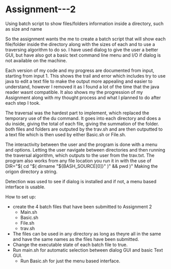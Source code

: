 # Assignment---2
Using batch script to show files/folders information inside a directory, such as size and name

So the assignment wants the me to create a batch script that will show each file/folder inside the directory along with the sizes of each and to use a traversing algorithm to do so. I have used dialog to give the user a better GUI, but have also got a basic text command line menu and I/O if dialog is not available on the machine. 

Each version of my code and my progress are documented from input, starting from input 1. This shows the trail and error which includes try to use java to edit a text file to make the output more appealing and easier to understand, however I removed it as I found a lot of the time that the java reader wasnt compatible. It also shows my the progression of my Assignment along with my thought process and what I planned to do after each step I took. 

The traversal was the hardest part to implement, which replaced the temporary use of the du command. It goes into each directory and does a du inside, giving the total of each file, giving the summation of the folder. both files and folders are outputed by the trav.sh and are then outputted to a text file which is then used by either Basic.sh or File.sh. 

The interactivity between the user and the program is done with a menu and options. Letting the user navigate between directories and then running the traversal algorithm, which outputs to the user from the trav.txt. The program also works from any file location you run it in with the use of DIR="$( cd "$( dirname "${BASH_SOURCE[0]}" )" && pwd )" Making the origon directory a string.

Detection was used to see if dialog is installed and if not, a menu based interface is usable.

How to set up:
- create the 4 batch files that have been submitted to Assignment 2
  - Main.sh
  - Basic.sh
  - File.sh
  - trav.sh
- The files can be used in any directory as long as theyre all in the same and have the same names as the files have been submitted.
- Change the executable state of each batch file to true.
- Run main.sh for automatic selection between dialog GUI and basic Text GUI.
  - Run Basic.sh for just the menu based interface.
